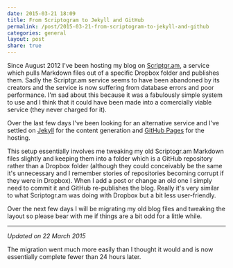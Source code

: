 ```yaml
---
date: 2015-03-21 18:09
title: From Scriptogram to Jekyll and GitHub
permalink: /post/2015-03-21-from-scriptogram-to-jekyll-and-github
categories: general
layout: post
share: true
---
```


Since August 2012 I've been hosting my blog on [Scriptgr.am](http://scriptogr.am), a service which pulls Markdown files out of a specific Dropbox folder and publishes them. Sadly the Scriptgr.am service seems to have been abandoned by its creators and the service is now suffering from database errors and poor performance. I'm sad about this because it was a fabulously simple system to use and I think that it could have been made into a comercially viable service (they never charged for it).

Over the last few days I've been looking for an alternative service and I've settled on [Jekyll](http://jekyllrb.com) for the content generation and [GitHub Pages](https://pages.github.com) for the hosting.

This setup essentially involves me tweaking my old Scriptogr.am Markdown files slightly and keeping them into a folder which is a GitHub repository rather than a Dropbox folder (although they could conceivably be the same it's unnecessary and I remember stories of repositories becoming corrupt if they were in Dropbox). When I add a post or change an old one I simply need to commit it and GitHub re-publishes the blog. Really it's very similar to what Scriptogr.am was doing with Dropbox but a bit less user-friendly.

Over the next few days I will be migrating my old blog files and tweaking the layout so please bear with me if things are a bit odd for a little while.

---

*Updated on 22 March 2015*

The migration went much more easily than I thought it would and is now essentially complete fewer than 24 hours later.